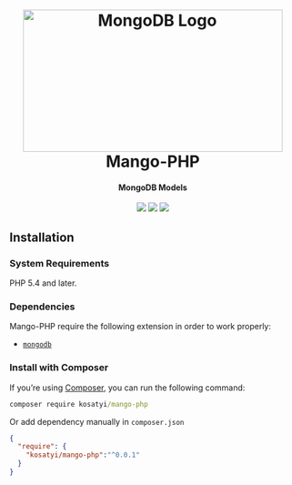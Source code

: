 <h1 align="center">
  <a href="https://kosatyi.com">
      <img src="https://i.imgur.com/0ggpWvt.png" alt="MongoDB Logo" width="456" height="250"></a>
  <br>
  Mango-PHP
  <br>
</h1>

<h4 align="center">
MongoDB Models 
</h4>

<p align="center">
<a href="https://packagist.org/packages/kosatyi/mango-php"><img src="https://poser.pugx.org/kosatyi/mango-php/version" /></a>
<a href="https://packagist.org/packages/kosatyi/mango-php"><img src="https://poser.pugx.org/kosatyi/mango-php/downloads"/></a>
<a href="https://packagist.org/packages/kosatyi/mango-php"><img src="https://poser.pugx.org/kosatyi/mango-php/license" /></a>
</p>

## Installation

### System Requirements

PHP 5.4 and later.

### Dependencies

Mango-PHP require the following extension in order to work properly:

- [`mongodb`](https://secure.php.net/manual/en/book.mongodb.php)


### Install with Composer

If you’re using [Composer](https://getcomposer.org/), you can run the following command:

```cmd
composer require kosatyi/mango-php
```

Or add dependency manually in `composer.json`

```json
{
  "require": {
    "kosatyi/mango-php":"^0.0.1"
  }
}

```


